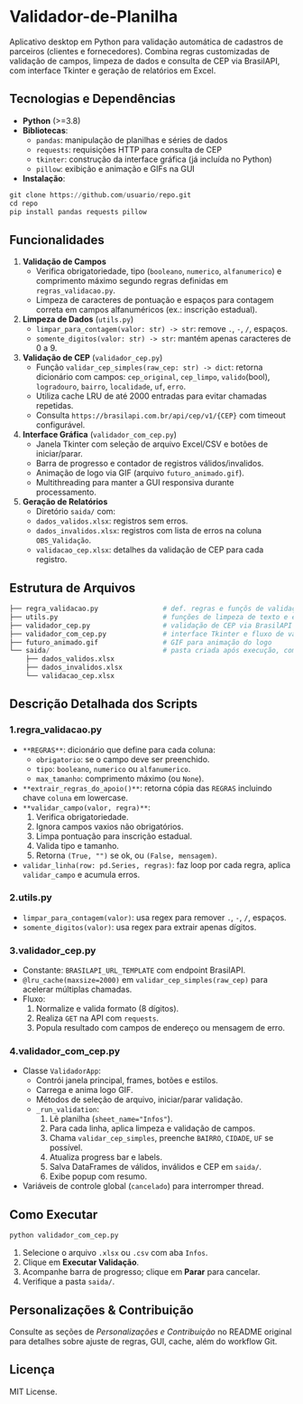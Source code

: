# Validador-de-Planilha
Aplicativo desktop em Python para validação automática de cadastros de parceiros (clientes e fornecedores). Combina regras customizadas de validação de campos, limpeza de dados e consulta de CEP via BrasilAPI, com interface Tkinter e geração de relatórios em Excel.

## Tecnologias e Dependências
- **Python** (>=3.8)
- **Bibliotecas**:
    - `pandas`: manipulação de planilhas e séries de dados
    - `requests`: requisições HTTP para consulta de CEP
    - `tkinter`: construção da interface gráfica (já incluída no Python)
    - `pillow`: exibição e animação e GIFs na GUI
- **Instalação**:
```python
git clone https://github.com/usuario/repo.git
cd repo
pip install pandas requests pillow
```

## Funcionalidades
1. **Validação de Campos**
    - Verifica obrigatoriedade, tipo (`booleano`, `numerico`, `alfanumerico`) e comprimento máximo segundo regras definidas em `regras_validacao.py`.
    - Limpeza de caracteres de pontuação e espaços para contagem correta em campos alfanuméricos (ex.: inscrição estadual).
2. **Limpeza de Dados** (`utils.py`)
    - `limpar_para_contagem(valor: str) -> str`: remove `.`, `-`, `/`, espaços.
    - `somente_digitos(valor: str) -> str`: mantém apenas caracteres de 0 a 9.
3. **Validação de CEP** (`validador_cep.py`)
    - Função `validar_cep_simples(raw_cep: str) -> dict`: retorna dicionário com campos:
          `cep_original`, `cep_limpo`, `valido`(bool), `logradouro`, `bairro`, `localidade`, `uf`, `erro`.
    - Utiliza cache LRU de até 2000 entradas para evitar chamadas repetidas.
    - Consulta `https://brasilapi.com.br/api/cep/v1/{CEP}` com timeout configurável.
4. **Interface Gráfica** (`validador_com_cep.py`)
    - Janela Tkinter com seleção de arquivo Excel/CSV e botões de iniciar/parar.
    - Barra de progresso e contador de registros válidos/invalidos.
    - Animação de logo via GIF (arquivo `futuro_animado.gif`).
    - Multithreading para manter a GUI responsiva durante processamento.
5. **Geração de Relatórios**
    - Diretório `saida/` com:
    - `dados_validos.xlsx`: registros sem erros.
    - `dados_invalidos.xlsx`: registros com lista de erros na coluna `OBS_Validação`.
    - `validacao_cep.xlsx`: detalhes da validação de CEP para cada registro.

## Estrutura de Arquivos
```python
├── regra_validacao.py                # def. regras e funçõs de validação de campos
├── utils.py                          # funções de limpeza de texto e extração de dígitos
├── validador_cep.py                  # validação de CEP via BrasilAPI e cache LRU
├── validador_com_cep.py              # interface Tkinter e fluxo de validação completo
├── futuro_animado.gif                # GIF para animação do logo
└── saida/                            # pasta criada após execução, com resultados
    ├── dados_validos.xlsx
    ├── dados_invalidos.xlsx
    └── validacao_cep.xlsx
```

## Descrição Detalhada dos Scripts
### 1.regra_validacao.py
- `**REGRAS**`: dicionário que define para cada coluna:
    - `obrigatorio`: se o campo deve ser preenchido.
    - `tipo`: `booleano`, `numerico` ou `alfanumerico`.
    - `max_tamanho`: comprimento máximo (ou `None`).
- `**extrair_regras_do_apoio()**`: retorna cópia das `REGRAS` incluindo chave `coluna` em lowercase.
- `**validar_campo(valor, regra)**`:
    1. Verifica obrigatoriedade.
    2. Ignora campos vaxios não obrigatórios.
    3. Limpa pontuação para inscrição estadual.
    4. Valida tipo e tamanho.
    5. Retorna `(True, "")` se ok, ou `(False, mensagem)`.
- `validar_linha(row: pd.Series, regras)`: faz loop por cada regra, aplica `validar_campo` e acumula erros.
### 2.utils.py
- `limpar_para_contagem(valor)`: usa regex para remover `.`, `-`, `/`, espaços.
- `somente_digitos(valor)`: usa regex para extrair apenas dígitos.
### 3.validador_cep.py
- Constante: `BRASILAPI_URL_TEMPLATE` com endpoint BrasilAPI.
- `@lru_cache(maxsize=2000)` em `validar_cep_simples(raw_cep)` para acelerar múltiplas chamadas.
- Fluxo:
    1. Normalize e valida formato (8 dígitos).
    2. Realiza `GET` na API com `requests`.
    3. Popula resultado com campos de endereço ou mensagem de erro.
### 4.validador_com_cep.py
- Classe `ValidadorApp`:
    - Contrói janela principal, frames, botões e estilos.
    - Carrega e anima logo GIF.
    - Métodos de seleção de arquivo, iniciar/parar validação.
    - `_run_validation`:
      1. Lê planilha (`sheet_name="Infos"`).
      2. Para cada linha, aplica limpeza e validação de campos.
      3. Chama `validar_cep_simples`, preenche `BAIRRO`, `CIDADE`, `UF` se possível.
      4. Atualiza progress bar e labels.
      5. Salva DataFrames de válidos, inválidos e CEP em `saida/`.
      6. Exibe popup com resumo.
- Variáveis de controle global (`cancelado`) para interromper thread.

## Como Executar
```python
python validador_com_cep.py
```
1. Selecione o arquivo `.xlsx` ou `.csv` com aba `Infos`.
2. Clique em **Executar Validação**.
3. Acompanhe barra de progresso; clique em **Parar** para cancelar.
4. Verifique a pasta `saida/`.

## Personalizações & Contribuição
Consulte as seções de *Personalizações e Contribuição* no README original para detalhes sobre ajuste de regras, GUI, cache, além do workflow Git.

## Licença
MIT License.











